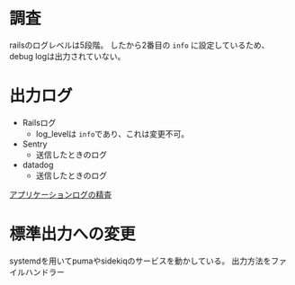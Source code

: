 # 調査
railsのログレベルは5段階。
したから2番目の `info` に設定しているため、debug logは出力されていない。

# 出力ログ
- Railsログ
	- log_levelは `info`であり、これは変更不可。
- Sentry
	- 送信したときのログ
- datadog
	- 送信したときのログ

[アプリケーションログの精査](https://docs.google.com/spreadsheets/d/1EV0nwACvh0ZaieMZTpmvd6-pFu6MaoP8kyoctfvCMmc/edit?gid=1008919601#gid=1008919601)


# 標準出力への変更
systemdを用いてpumaやsidekiqのサービスを動かしている。
出力方法をファイルハンドラー
